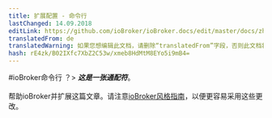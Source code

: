 ```yaml
---
title: 扩展配置 - 命令行
lastChanged: 14.09.2018
editLink: https://github.com/ioBroker/ioBroker.docs/edit/master/docs/zh-cn/config/commandline.md
translatedFrom: de
translatedWarning: 如果您想编辑此文档，请删除“translatedFrom”字段，否则此文档将再次自动翻译
hash: rE4zk/B02IXfc7XbZ2C53w/xmeb8HdMtM8EYo5i9mB4=
---
```


#ioBroker命令行
？&gt; ***这是一张通配符***。 <br><br>帮助ioBroker并扩展这篇文章。请注意[ioBroker风格指南](community/styleguidedoc)，以便更容易采用这些更改。
